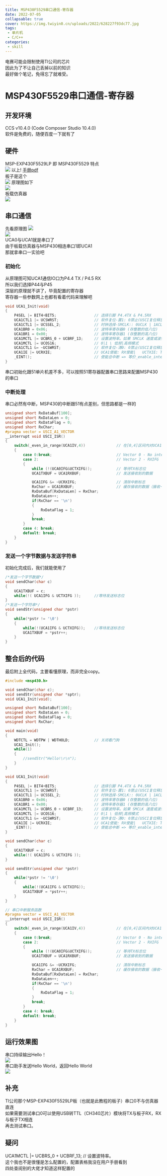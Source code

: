 ```yaml
---
title: MSP430F5529串口通信-寄存器
date: 2022-07-05
collapsable: true
cover: https://img.twiyin0.cn/uploads/2022/628227f93dc77.jpg
tags:
 - 单片机
 - C/C++
categories: 
 - skill
---
```


电赛可能会限制使用TI公司的芯片  
因此为了不让自己丢掉以前的知识  
最好做个笔记，免得忘了就难受。
<!-- note -->

# MSP430F5529串口通信-寄存器

## 开发环境
CCS v10.4.0 (Code Composer Studio 10.4.0)  
软件是免费的，随便百度一下就有了

## 硬件
MSP-EXP430F5529LP 即 MSP430F5529 特点  
![](./imgs/UCA-1.png)
以上!
[手册pdf](https://www.ti.com.cn/cn/lit/ds/symlink/msp430f5529.pdf?ts=1657006504445&ref_url=https%253A%252F%252Fwww.ti.com.cn%252Fproduct%252Fzh-cn%252FMSP430F5529%253FkeyMatch%253DMSP430F5529%2526tisearch%253Dsearch-everything%2526usecase%253DGPN)  
板子是这个  
![](./imgs/MSP430-1.png)
原理图如下  
![](./imgs/schem.png)  
板载仿真器  
![](./imgs/schem-1.png)

## 串口通信
先看原理图
![](./imgs/UCA-2.png)  
![](./imgs/UCA-3.png)  
UCA0与UCA1就是串口了  
由于板载仿真器与MSP430相连串口1即UCA1  
那就拿串口一实验吧  

### 初始化
从原理图可知UCA1通信IO口为P4.4 TX / P4.5 RX  
所以我们选择P44与P45  
深层的原理就不讲了，毕竟配置的寄存器  
寄存器一些参数网上也都有看着代码来理解吧  
```c++
void UCA1_Init(void)
{
    P4SEL |= BIT4+BIT5;                 // 选择引脚 P4.4TX & P4.5RX
    UCA1CTL1 |= UCSWRST;                // 软件复位-置1: 0禁止(USCI复位释放)/ 1使能(复位状态保持)
    UCA1CTL1 |= UCSSEL_2;               // 时钟选择-SMCLK:: 0UCLK | 1ACLK | 2MCLK  SMCLK默认1MHz
    UCA1BR0 = 0x06;                     // 波特率寄存器0 (存整数的低八位)   计算: (1M/9600)/16 = 6.51 => 6
    UCA1BR1 = 0x00;                     // 波特率寄存器1 (存整数的高八位)
    UCA1MCTL |= UCBRS_0 + UCBRF_13;     // 设置波特率。如果 SMCLK 速度或波特率分别配置为 8 MHz 和 28.8 kbps 以外的任何值，则必须进行调整。有关说明，请参阅 bcUart.h
    UCA1MCTL |= UCOS16;                 // 0|1 \ 低频|高频模式
    UCA1CTL1 &= ~UCSWRST;               // 软件复位-清0: 0禁止(USCI复位释放)/ 1使能(复位状态保持)
    UCA1IE |= UCRXIE;                   // UCA1使能: RX使能|   UCTXIE: TX使能  UCSTTIE: 启动条件中断使能  UCSTPIE: 停止条件中断使能
    _EINT();                            // 使能总中断 => 等价_enable_interrupt()
}
```
串口初始化跟51单片机差不多，可以按照51寄存器配置串口思路来配置MSP430的串口  

### 中断处理
串口必然有中断，MSP430的中断跟51有点差别，但思路都是一样的  
```c++
unsigned short RxDataBuf[100];
unsigned short RxDataLen = 0;
unsigned short RxDataFlag = 0;
unsigned short RxChar;
#pragma vector = USCI_A1_VECTOR
__interrupt void USCI_ISR()
{
    switch(_even_in_range(UCA1IV,4))              // 在[0,4]区间内对UCA1IV进行遍历，提高switch的效率
    {
        case 0:break;                             // Vector 0 - No interrupt
        case 2:                                   // Vector 2 - RXIFG
        {
            while (!(UCA0IFG&UCTXIFG));           // 等待TX标志位
            UCA1TXBUF = UCA1RXBUF;                // 发送接收到的数据

            UCA1IFG &= ~UCRXIFG;                  // 清除中断标志
            RxChar = UCA1RXBUF;                   // 缓存接收的数据（接收一次完整的数据）防止接收的数据不完整
            RxDataBuf[RxDataLen] = RxChar;
            RxDataLen++;
            if(RxChar == '\n')
            {
                RxDataFlag = 1;
            }
            break;
        }
        case 4: break;
        default: break;
    }
}
```

### 发送一个字节数据与发送字符串
初始化完成后，我们就能使用了  
```c++
/*发送一个字节数据*/
void sendChar(char c)
{
    UCA1TXBUF = c;
    while(!( UCA1IFG & UCTXIFG ));      //等待发送标志位
}
/*发送一个字符串*/
void sendStr(unsigned char *pstr)
{
    while(*pstr != '\0')
    {
        while(!(UCA1IFG & UCTXIFG));    //等待发送标志位
        UCA1TXBUF = *pstr++;
    }
}
```

## 整合后的代码
最后附上全代码，主要看懂原理，而非完全copy。
```c++
#include <msp430.h>

void sendChar(char c);
void sendStr(unsigned char *sptr);
void UCA1_Init(void);

unsigned short RxDataBuf[100];
unsigned short RxDataLen = 0;
unsigned short RxDataFlag = 0;
unsigned short RxChar;

void main(void)
{
	WDTCTL = WDTPW | WDTHOLD;	        // 关闭看门狗
	UCA1_Init();
	while(1)
	{
	    //sendStr("Hello!\r\n");
	}
}

void UCA1_Init(void)
{
    P4SEL |= BIT4+BIT5;                 // 选择引脚 P4.4TX & P4.5RX
    UCA1CTL1 |= UCSWRST;                // 软件复位-置1: 0禁止(USCI复位释放)/ 1使能(复位状态保持)
    UCA1CTL1 |= UCSSEL_2;               // 时钟选择-SMCLK:: 0UCLK | 1ACLK | 2MCLK  SMCLK默认1MHz
    UCA1BR0 = 0x06;                     // 波特率寄存器0 (存整数的低八位)   计算: (1M/9600)/16 = 6.51 => 6
    UCA1BR1 = 0x00;                     // 波特率寄存器1 (存整数的高八位)
    UCA1MCTL |= UCBRS_0 + UCBRF_13;     // 设置波特率。如果 SMCLK 速度或波特率分别配置为 8 MHz 和 28.8 kbps 以外的任何值，则必须进行调整。有关说明，请参阅 bcUart.h
    UCA1MCTL |= UCOS16;                 // 0|1 \ 低频|高频模式
    UCA1CTL1 &= ~UCSWRST;               // 软件复位-清0: 0禁止(USCI复位释放)/ 1使能(复位状态保持)
    UCA1IE |= UCRXIE;                   // UCA1使能: RX使能|   UCTXIE: TX使能  UCSTTIE: 启动条件中断使能  UCSTPIE: 停止条件中断使能
    _EINT();                            // 使能总中断 => 等价_enable_interrupt()
}

void sendChar(char c)
{
    UCA1TXBUF = c;
    while(!( UCA1IFG & UCTXIFG ));
}

void sendStr(unsigned char *pstr)
{
    while(*pstr != '\0')
    {
        while(!(UCA1IFG & UCTXIFG));
        UCA1TXBUF = *pstr++;
    }
}

// 串口中断服务函数
#pragma vector = USCI_A1_VECTOR
__interrupt void USCI_ISR()
{
    switch(_even_in_range(UCA1IV,4))              // 在[0,4]区间内对UCA1IV进行遍历，提高switch的效率
    {
        case 0:break;                             // Vector 0 - No interrupt
        case 2:                                   // Vector 2 - RXIFG
        {
            while (!(UCA0IFG&UCTXIFG));           // 等待TX标志位
            UCA1TXBUF = UCA1RXBUF;                // 发送接收到的数据

            UCA1IFG &= ~UCRXIFG;                  // 清除中断标志
            RxChar = UCA1RXBUF;                   // 缓存接收的数据（接收一次完整的数据）防止接收的数据不完整
            RxDataBuf[RxDataLen] = RxChar;
            RxDataLen++;
            if(RxChar == '\n')
            {
                RxDataFlag = 1;
            }
            break;
        }
        case 4: break;
        default: break;
    }
}
```

## 运行效果图
串口持续输出Hello！  
![](./imgs/XCOM-1.png)  
串口助手发送Hello World，返回Hello World  
![](./imgs/XCOM-2.png)

## 补充
TI公司那个MSP-EXP430F5529LP板（也就是此教程的板子）串口0不与仿真器直连  
如果需要测试串口0可以使用USB转TTL（CH340芯片）模块将TX与板子RX，RX与板子TX相连  
再去测试串口。

## 疑问
UCA1MCTL |= UCBRS_0 + UCBRF_13;     // 设置波特率。  
这个我也不是很懂是怎么配置的，配置表格我没在用户手册看到  
四处查阅别的大佬才知道这样配置的  
